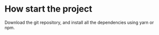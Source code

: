 # How start the project
Download the git repository, and install all the dependencies using yarn or npm.
